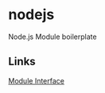 # nodejs
Node.js Module boilerplate

## Links
[Module Interface](https://github.com/filecoin-station/filecoin-station/blob/main/docs/MODULE_INTERFACE.md)
